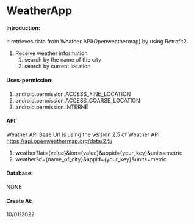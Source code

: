 # WeatherApp

#### Introduction:
It retrieves data from Weather API(Openweathermap) by using Retrofit2.
1. Receive weather information
   1. search by the name of the city
   2. search by current location

#### Uses-permission:
1. android.permission.ACCESS_FINE_LOCATION
2. android.permission.ACCESS_COARSE_LOCATION
3. android.permission.INTERNE

#### API:
Weather API
Base Url is using the version 2.5 of Weather API: https://api.openweathermap.org/data/2.5/
   1. weather?lat={value}&lon={value}&appid={your_key}&units=metric
   2. weather?q={name_of_city}&appid={your_key}&units=metric

#### Database:
NONE

#### Create At:
10/01/2022
